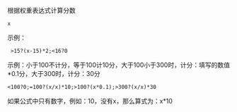 根据权重表达式计算分数

`x`

示例：

```
 >15?(x-15)*2;<16?0
```

示例：小于100不计分，等于100计10分，大于100小于300时，计分：填写的数值*0.1分，大于300时，计分：30分

```
<100?0;=100?(x/x)*10;>100?(x*0.1);>300?(x/x)*30
```

如果公式中只有数字，例如：10，没有x，那么算式为：x*10